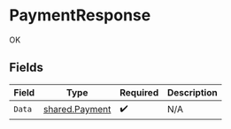 # PaymentResponse

OK


## Fields

| Field                                                   | Type                                                    | Required                                                | Description                                             |
| ------------------------------------------------------- | ------------------------------------------------------- | ------------------------------------------------------- | ------------------------------------------------------- |
| `Data`                                                  | [shared.Payment](../../../pkg/models/shared/payment.md) | :heavy_check_mark:                                      | N/A                                                     |